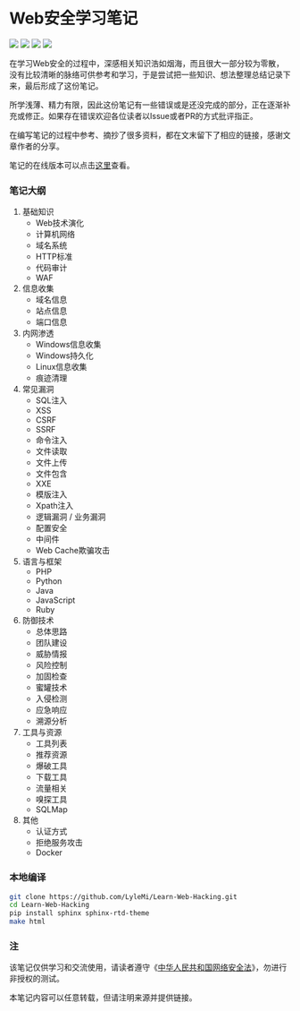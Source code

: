 # Web安全学习笔记

![](https://img.shields.io/github/stars/lylemi/learn-web-hacking.svg)
![](https://img.shields.io/github/forks/lylemi/learn-web-hacking.svg)
![](https://img.shields.io/github/issues/lylemi/learn-web-hacking.svg)
![](https://img.shields.io/github/license/lylemi/learn-web-hacking.svg)

在学习Web安全的过程中，深感相关知识浩如烟海，而且很大一部分较为零散，没有比较清晰的脉络可供参考和学习，于是尝试把一些知识、想法整理总结记录下来，最后形成了这份笔记。

所学浅薄、精力有限，因此这份笔记有一些错误或是还没完成的部分，正在逐渐补充或修正。如果存在错误欢迎各位读者以Issue或者PR的方式批评指正。

在编写笔记的过程中参考、摘抄了很多资料，都在文末留下了相应的链接，感谢文章作者的分享。

笔记的在线版本可以点击[这里](https://websec.readthedocs.io)查看。

### 笔记大纲

1. 基础知识
    - Web技术演化
    - 计算机网络
    - 域名系统
    - HTTP标准
    - 代码审计
    - WAF
2. 信息收集
    - 域名信息
    - 站点信息
    - 端口信息
3. 内网渗透
    - Windows信息收集
    - Windows持久化
    - Linux信息收集
    - 痕迹清理
4. 常见漏洞
    - SQL注入
    - XSS
    - CSRF
    - SSRF
    - 命令注入
    - 文件读取
    - 文件上传
    - 文件包含
    - XXE
    - 模版注入
    - Xpath注入
    - 逻辑漏洞 / 业务漏洞
    - 配置安全
    - 中间件
    - Web Cache欺骗攻击
5. 语言与框架
    - PHP
    - Python
    - Java
    - JavaScript
    - Ruby
6. 防御技术
    - 总体思路
    - 团队建设
    - 威胁情报
    - 风险控制
    - 加固检查
    - 蜜罐技术
    - 入侵检测
    - 应急响应
    - 溯源分析
7. 工具与资源
    - 工具列表
    - 推荐资源
    - 爆破工具
    - 下载工具
    - 流量相关
    - 嗅探工具
    - SQLMap
8. 其他
    - 认证方式
    - 拒绝服务攻击
    - Docker

### 本地编译

```bash
git clone https://github.com/LyleMi/Learn-Web-Hacking.git
cd Learn-Web-Hacking
pip install sphinx sphinx-rtd-theme
make html
```

### 注

该笔记仅供学习和交流使用，请读者遵守《[中华人民共和国网络安全法](http://www.npc.gov.cn/npc/xinwen/2016-11/07/content_2001605.htm)》，勿进行非授权的测试。

本笔记内容可以任意转载，但请注明来源并提供链接。
